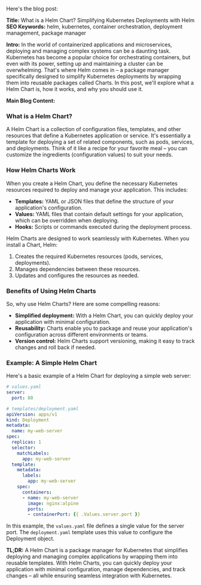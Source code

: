 Here's the blog post:

**Title:** What is a Helm Chart? Simplifying Kubernetes Deployments with Helm
**SEO Keywords:** helm, kubernetes, container orchestration, deployment management, package manager

**Intro:**
In the world of containerized applications and microservices, deploying and managing complex systems can be a daunting task. Kubernetes has become a popular choice for orchestrating containers, but even with its power, setting up and maintaining a cluster can be overwhelming. That's where Helm comes in – a package manager specifically designed to simplify Kubernetes deployments by wrapping them into reusable packages called Charts. In this post, we'll explore what a Helm Chart is, how it works, and why you should use it.

**Main Blog Content:**

### What is a Helm Chart?

A Helm Chart is a collection of configuration files, templates, and other resources that define a Kubernetes application or service. It's essentially a template for deploying a set of related components, such as pods, services, and deployments. Think of it like a recipe for your favorite meal – you can customize the ingredients (configuration values) to suit your needs.

### How Helm Charts Work

When you create a Helm Chart, you define the necessary Kubernetes resources required to deploy and manage your application. This includes:

* **Templates:** YAML or JSON files that define the structure of your application's configuration.
* **Values:** YAML files that contain default settings for your application, which can be overridden when deploying.
* **Hooks:** Scripts or commands executed during the deployment process.

Helm Charts are designed to work seamlessly with Kubernetes. When you install a Chart, Helm:

1. Creates the required Kubernetes resources (pods, services, deployments).
2. Manages dependencies between these resources.
3. Updates and configures the resources as needed.

### Benefits of Using Helm Charts

So, why use Helm Charts? Here are some compelling reasons:

* **Simplified deployment:** With a Helm Chart, you can quickly deploy your application with minimal configuration.
* **Reusability:** Charts enable you to package and reuse your application's configuration across different environments or teams.
* **Version control:** Helm Charts support versioning, making it easy to track changes and roll back if needed.

### Example: A Simple Helm Chart

Here's a basic example of a Helm Chart for deploying a simple web server:
```yaml
# values.yaml
server:
  port: 80

# templates/deployment.yaml
apiVersion: apps/v1
kind: Deployment
metadata:
  name: my-web-server
spec:
  replicas: 1
  selector:
    matchLabels:
      app: my-web-server
  template:
    metadata:
      labels:
        app: my-web-server
    spec:
      containers:
      - name: my-web-server
        image: nginx:alpine
        ports:
        - containerPort: {{ .Values.server.port }}
```
In this example, the `values.yaml` file defines a single value for the server port. The `deployment.yaml` template uses this value to configure the Deployment object.

**TL;DR:** A Helm Chart is a package manager for Kubernetes that simplifies deploying and managing complex applications by wrapping them into reusable templates. With Helm Charts, you can quickly deploy your application with minimal configuration, manage dependencies, and track changes – all while ensuring seamless integration with Kubernetes.